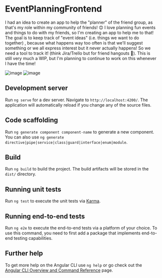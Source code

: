 
# EventPlanningFrontend

I had an idea to create an app to help the "planner" of the friend group, as that's my role within my community of friends! 😊 I love planning fun events and things to do with my friends, so I'm creating an app to help me to that! The goal is to keep track of "event ideas" (i.e. things we want to do together) , because what happens way too often is that we'll suggest something or we all express interest but it never actually happens! So we need a tool to track it! (think Jira/Trello but for friend hangouts 🤭). This is still very much a WIP, but I'm planning to continue to work on this whenever I have the time!

![image](https://github.com/user-attachments/assets/ef9080a9-5b9d-4658-81a4-e75d9b8891d1)
![image](https://github.com/user-attachments/assets/5f78a9d3-4f1e-4fe2-8be7-8f7da872addc)



## Development server

Run `ng serve` for a dev server. Navigate to `http://localhost:4200/`. The application will automatically reload if you change any of the source files.

## Code scaffolding

Run `ng generate component component-name` to generate a new component. You can also use `ng generate directive|pipe|service|class|guard|interface|enum|module`.

## Build

Run `ng build` to build the project. The build artifacts will be stored in the `dist/` directory.

## Running unit tests

Run `ng test` to execute the unit tests via [Karma](https://karma-runner.github.io).

## Running end-to-end tests

Run `ng e2e` to execute the end-to-end tests via a platform of your choice. To use this command, you need to first add a package that implements end-to-end testing capabilities.

## Further help

To get more help on the Angular CLI use `ng help` or go check out the [Angular CLI Overview and Command Reference](https://angular.io/cli) page.
